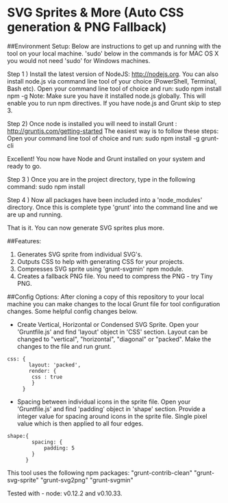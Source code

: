 # SVG Sprites & More (Auto CSS generation & PNG Fallback)

##Environment Setup:
Below are instructions to get up and running with the tool on your local machine. 'sudo' below in the commands is for MAC OS X you would not need 'sudo' for Windows machines.

Step 1 ) Install the latest version of NodeJS: http://nodejs.org. You can also install node.js via command line tool of your choice (PowerShell, Terminal, Bash etc). Open your command line tool of choice and run: sudo npm install npm -g
Note: Make sure you have it installed node.js globally. This will enable you to run npm directives. If you have node.js and Grunt skip to step 3.

Step 2) Once node is installed you will need to install Grunt : http://gruntjs.com/getting-started
The easiest way is to follow these steps: Open your command line tool of choice and run: sudo npm install -g grunt-cli

Excellent! You now have Node and Grunt installed on your system and ready to go.

Step 3 ) Once you are in the project directory, type in the following command: sudo npm install

Step 4 ) Now all packages have been included into a 'node_modules' directory. Once this is complete type 'grunt' into the command line and we are up and running.

That is it. You can now generate SVG sprites plus more.

##Features:
1. Generates SVG sprite from individual SVG's.
2. Outputs CSS to help with generating CSS for your projects.
3. Compresses SVG sprite using 'grunt-svgmin' npm module.
4. Creates a fallback PNG file. You need to compress the PNG - try Tiny PNG.

##Config Options:
After cloning a copy of this repository to your local machine you can make changes to the local Grunt file for tool configuration changes. Some helpful config changes below.

* Create Vertical, Horizontal or Condensed SVG Sprite. Open your 'Gruntfile.js' and find 'layout' object in 'CSS' section. Layout can be changed to "vertical", "horizontal", "diagonal" or "packed". Make the changes to the file and run grunt.
```
css: {
       layout: 'packed',
       render: {
        css : true
        }
     }
```
* Spacing between individual icons in the sprite file. Open your 'Gruntfile.js' and find 'padding' object in 'shape' section. Provide a integer value for spacing around icons in the sprite file. Single pixel value which is then applied to all four edges.
```
shape:{
        spacing: {
            padding: 5
        }
      }
```
This tool uses the following npm packages:
    "grunt-contrib-clean"
    "grunt-svg-sprite"
    "grunt-svg2png"
    "grunt-svgmin"

Tested with - node: v0.12.2 and v0.10.33.
